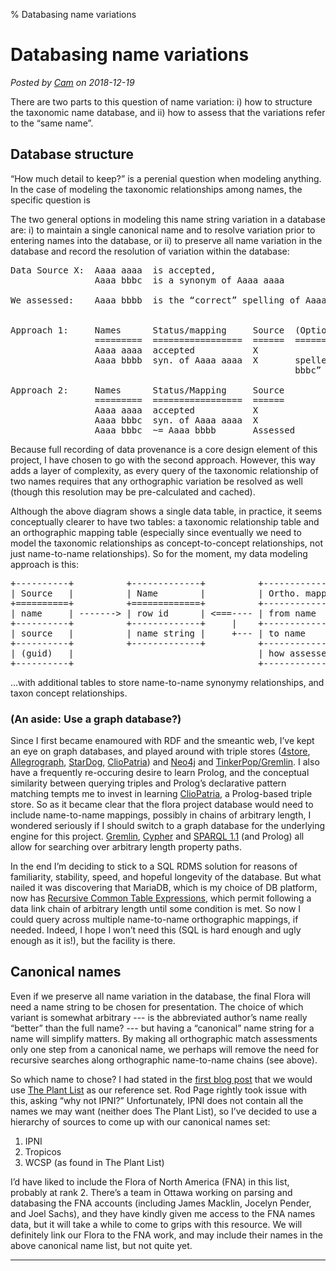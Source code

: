 % Databasing name variations

# Databasing name variations

_Posted by [Cam](people.html#cam) on 2018-12-19_

There are two parts to this question of name variation: i) how to
structure the taxonomic name database, and ii) how to assess that the
variations refer to the “same name”.

## Database structure

“How much detail to keep?” is a perenial question when modeling
anything. In the case of modeling the taxonomic relationships among
names, the specific question is 

The two general options in modeling this name string variation in a
database are: i) to maintain a single canonical name and to resolve
variation prior to entering names into the database, or ii) to
preserve all name variation in the database and record the resolution
of variation within the database:

<pre>
Data Source X:  Aaaa aaaa  is accepted,
                Aaaa bbbc  is a synonym of Aaaa aaaa

We assessed:    Aaaa bbbb  is the “correct” spelling of Aaaa bbbc


Approach 1:     Names      Status/mapping     Source  (Optional notes)
                =========  =================  ======  ==================
                Aaaa aaaa  accepted           X
                Aaaa bbbb  syn. of Aaaa aaaa  X       spelled as “Aaaa
                                                      bbbc” in Src X

Approach 2:     Names      Status/Mapping     Source
                =========  =================  ======
                Aaaa aaaa  accepted           X
                Aaaa bbbc  syn. of Aaaa aaaa  X
                Aaaa bbbc  ~= Aaaa bbbb       Assessed
</pre>

Because full recording of data provenance is a core design element of
this project, I have chosen to go with the second approach. However,
this way adds a layer of complexity, as every query of the taxonomic
relationship of two names requires that any orthographic variation be
resolved as well (though this resolution may be pre-calculated and
cached).

Although the above diagram shows a single data table, in practice, it
seems conceptually clearer to have two tables: a taxonomic
relationship table and an orthographic mapping table (especially since
eventually we need to model the taxonomic relationships as
concept-to-concept relationships, not just name-to-name
relationships).  So for the moment, my data modeling approach is this:

<pre>
+----------+          +-------------+          +----------------+
| Source   |          | Name        |          | Ortho. mapping |
+==========+          +=============+          +----------------+
| name     | -------> | row id      | <===---- | from name      |
+----------+          +-------------+     |    +----------------+
| source   |          | name string |     +--- | to name        |
+----------+          +-------------+          +----------------+
| (guid)   |                                   | how assessed   |
+----------+                                   +----------------+
</pre>

...with additional tables to store name-to-name synonymy relationships,
and taxon concept relationships.

### (An aside: Use a graph database?)

Since I first became enamoured with RDF and the smeantic web, I’ve
kept an eye on graph databases, and played around with triple
stores ([4store](https://github.com/4store/4store),
[Allegrograph](https://franz.com/agraph/support/documentation/current/agraph-introduction.html),
[StarDog](https://www.stardog.com/),
[ClioPatria](https://cliopatria.swi-prolog.org/home)) and
[Neo4j](https://neo4j.com/) and
[TinkerPop/Gremlin](https://tinkerpop.apache.org/). I also have a
frequently re-occuring desire to learn Prolog, and the conceptual
similarity between querying triples and Prolog’s declarative pattern
matching tempts me to invest in learning
[ClioPatria](https://cliopatria.swi-prolog.org/home), a Prolog-based
triple store. So as it became clear that the flora project database
would need to include name-to-name mappings, possibly in chains of
arbitrary length, I wondered seriously if I should switch to a graph
database for the underlying engine for this project.
[Gremlin](https://tinkerpop.apache.org/docs/3.3.4/tutorials/gremlins-anatomy/),
[Cypher](https://neo4j.com/cypher-graph-query-language/) and
[SPARQL 1.1](https://www.w3.org/TR/sparql11-query/#propertypath-arbitrary-length)
(and Prolog) all allow for searching over arbitrary length property
paths.

In the end I’m deciding to stick to a SQL RDMS solution for reasons of
familiarity, stability, speed, and hopeful longevity of the
database. But what nailed it was discovering that MariaDB, which is my
choice of DB platform, now has
[Recursive Common Table Expressions](https://mariadb.com/kb/en/library/recursive-common-table-expressions-overview/),
which permit following a data link chain of arbitrary length until
some condition is met. So now I could query across multiple
name-to-name orthographic mappings, if needed. Indeed, I hope I won’t
need this (SQL is hard enough and ugly enough as it is!), but the
facility is there.

## Canonical names

Even if we preserve all name variation in the database, the final
Flora will need a name string to be chosen for presentation. The
choice of which variant is somewhat arbitrary --- is the abbreviated
author’s name really “better” than the full name? --- but having a
“canonical” name string for a name will simplify matters. By making all
orthographic match assessments only one step from a canonical name, we
perhaps will remove the need for recursive searches along orthographic
name-to-name chains (see above). 

So which name to chose? I had stated in the
[first blog post](blog1.html) that we would use
[The Plant List](http://www.theplantlist.org/) as our reference
set. Rod Page rightly took issue with this, asking “why not
IPNI?” Unfortunately, IPNI does not contain all the names we may want
(neither does The Plant List), so I’ve decided to use a hierarchy of
sources to come up with our canonical names set:

 1. IPNI
 2. Tropicos
 3. WCSP (as found in The Plant List)
 
I’d have liked to include the Flora of North America (FNA) in this
list, probably at rank 2. There’s a team in Ottawa working on parsing
and databasing the FNA accounts (including James Macklin, Jocelyn
Pender, and Joel Sachs), and they have kindly given me access to the
FNA names data, but it will take a while to come to grips with this
resource. We will definitely link our Flora to the FNA work, and may
include their names in the above canonical name list, but not quite yet.



----

<div id="disqus_thread"></div><script>
var disqus_config = function () {
this.page.url = 'https://alaskaflora.org/pages/blog2.html';  // Edit
this.page.identifier = 'alaskaflora_blog2';                  // Edit
};(function() {  var d = document, s = d.createElement('script');
s.src = 'https://alaskaflora-org.disqus.com/embed.js';
s.setAttribute('data-timestamp', +new Date());
(d.head || d.body).appendChild(s);
})(); </script>


